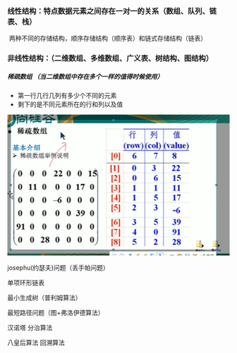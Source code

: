 

### 线性结构：特点数据元素之间存在一对一的关系（数组、队列、链表、栈）

​		两种不同的存储结构，顺序存储结构（顺序表）和链式存储结构（链表）

### 非线性结构：（二维数组、多维数组、广义表、树结构、图结构）

 

##### 稀疏数组 （当二维数组中存在多个一样的值得时候使用）

- 第一行几行几列有多少个不同的元素
- 剩下的是不同元素所在的行和列以及值

![image-20210310172143830](图片\image-20210310172143830.png)



josephu(约瑟夫)问题（丢手帕问题）

单项环形链表



最小生成树（普利姆算法）

最短路径问题（图+弗洛伊德算法）

汉诺塔 分治算法

八皇后算法  回溯算法
